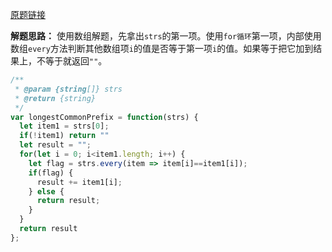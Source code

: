 [原题链接](https://leetcode-cn.com/problems/longest-common-prefix/)

**解题思路：**
使用数组解题，先拿出` strs `的第一项。使用` for循环 `第一项，内部使用数组` every `方法判断其他数组项` i `的值是否等于第一项` i `的值。如果等于把它加到结果上，不等于就返回` "" `。

```js
/**
 * @param {string[]} strs
 * @return {string}
 */
var longestCommonPrefix = function(strs) {
  let item1 = strs[0];
  if(!item1) return ""
  let result = "";
  for(let i = 0; i<item1.length; i++) {
    let flag = strs.every(item => item[i]==item1[i]);
    if(flag) {
      result += item1[i];
    } else {
      return result;
    }
  }
  return result
};
```